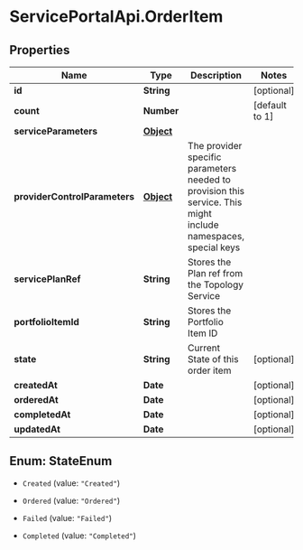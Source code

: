 # ServicePortalApi.OrderItem

## Properties
Name | Type | Description | Notes
------------ | ------------- | ------------- | -------------
**id** | **String** |  | [optional] 
**count** | **Number** |  | [default to 1]
**serviceParameters** | [**Object**](.md) |  | 
**providerControlParameters** | [**Object**](.md) | The provider specific parameters needed to provision this service. This might include namespaces, special keys | 
**servicePlanRef** | **String** | Stores the Plan ref from the Topology Service | 
**portfolioItemId** | **String** | Stores the Portfolio Item ID | 
**state** | **String** | Current State of this order item | [optional] 
**createdAt** | **Date** |  | [optional] 
**orderedAt** | **Date** |  | [optional] 
**completedAt** | **Date** |  | [optional] 
**updatedAt** | **Date** |  | [optional] 


<a name="StateEnum"></a>
## Enum: StateEnum


* `Created` (value: `"Created"`)

* `Ordered` (value: `"Ordered"`)

* `Failed` (value: `"Failed"`)

* `Completed` (value: `"Completed"`)




